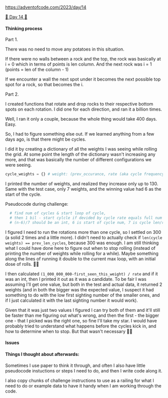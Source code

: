 
https://adventofcode.com/2023/day/14

[🌟 Day 14 🌟](https://adventofcode.com/2023/day/14)



#### Thinking process

Part 1. 

There was no need to move any potatoes in this situation.

If there were no walls between a rock and the top, the rock was basically at i = 0 which in terms of points is len column.
And the next rock was i = 1 (points = len of the column - 1)

If we encounter a wall the next spot under it becomes the next possible top spot for a rock, so that becomes the i.


Part 2.

I created functions that rotate and drop rocks to their respective bottom spots on each rotation. I did one for each direction, and ran it a billion times. 

Well, I ran it only a couple, because the whole thing would take 400 days. Easy. 

So, I had to figure something else out. If we learned anything from a few days ago, is that there might be cycles.


I did it by creating a dictionary of all the weights I was seeing while rolling the grid. At some point the length of the dictionary wasn't increasing any more, and that was basically the number of different configurations we were seeing. 

```python
cycle_weights = {} # weight: (prev_occurance, rate (aka cycle frequency), first_seen)
```

I printed the number of weights, and realized they increase only up to 130. Same with the test case, only 7 weights, and the winning value had 6 as the start of the cycle.

Pseudocode during challenge:
```python
  # find num of cycles & start loop of cycle, 
  # then 1 bil - start cylcle if devided by cycle rate equals full num all good!
  # (n-6)/7 should be an int, 6 is start of cycle num, 7 is cycle len/rate
```

I figured I need to run the rotations more than one cycle, so I settled on 300 (a solid 2 times and a little more). I didn't need to actually check if `len(cycle weights) == prev_len_cycles`, because 300 was enough. I am still thinking what I could have done here to figure out when to stop rolling (instead of printing the number of weights while rolling for a while). Maybe something along the lines of running it double to the current max loop, with an initial dose of rolls. 🤷‍♀️

I then calculated `(1_000_000_000-first_seen_this_weight) / rate` and if it was an int, then I printed it out as it was a candidate. To be fair I was assuming I'll get one value, but both in the test and actual data, it returned 2 weights (and in both the bigger was the expected value, I suspect it had something to do with the low first sighting number of the smaller ones, and if I just calculated it with the last sighting number it would work). 

Given that it was just two values I figured I can try both of them and it'll still be faster than me figuring out what's wrong, and then the first - the bigger one - that I picked was the right one, so fine I'll take my star. I would have probably tried to understand what happens before the cycles kick in, and how to determine when to stop. But that wasn't necessary 🌟🤣


#### Issues



#### Things I thought about afterwards:


Sometimes I use paper to think it through, and often I also have little pseudocode instuctions or steps I need to do, and then I write code along it. 

I also copy chunks of challenge instructions to use as a railing for what I need to do or example data to have it handy when I am working through the code.
